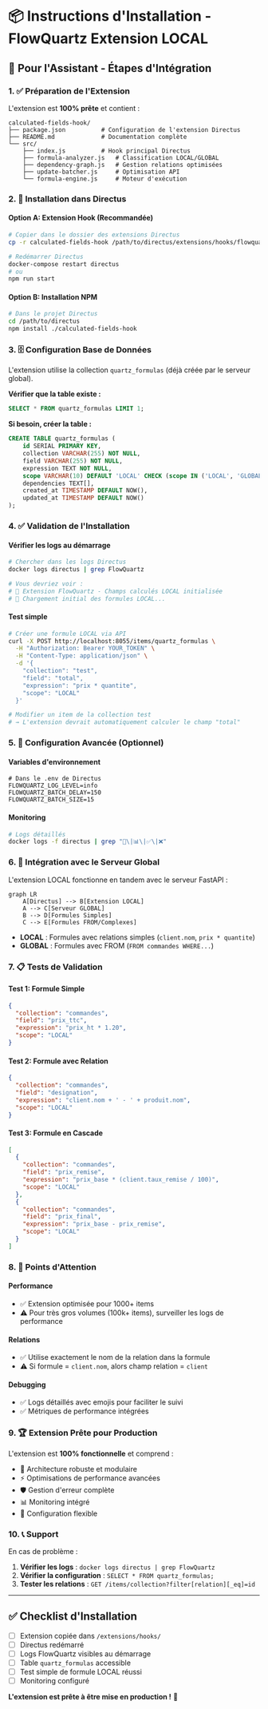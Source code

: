# 📦 Instructions d'Installation - FlowQuartz Extension LOCAL

## 🎯 Pour l'Assistant - Étapes d'Intégration

### 1. ✅ Préparation de l'Extension

L'extension est **100% prête** et contient :
```
calculated-fields-hook/
├── package.json          # Configuration de l'extension Directus
├── README.md             # Documentation complète
└── src/
    ├── index.js          # Hook principal Directus
    ├── formula-analyzer.js   # Classification LOCAL/GLOBAL
    ├── dependency-graph.js   # Gestion relations optimisées  
    ├── update-batcher.js     # Optimisation API
    └── formula-engine.js     # Moteur d'exécution
```

### 2. 🚀 Installation dans Directus

#### Option A: Extension Hook (Recommandée)
```bash
# Copier dans le dossier des extensions Directus
cp -r calculated-fields-hook /path/to/directus/extensions/hooks/flowquartz-local

# Redémarrer Directus
docker-compose restart directus
# ou
npm run start
```

#### Option B: Installation NPM
```bash
# Dans le projet Directus
cd /path/to/directus
npm install ./calculated-fields-hook
```

### 3. 🗄️ Configuration Base de Données

L'extension utilise la collection `quartz_formulas` (déjà créée par le serveur global).

**Vérifier que la table existe :**
```sql
SELECT * FROM quartz_formulas LIMIT 1;
```

**Si besoin, créer la table :**
```sql
CREATE TABLE quartz_formulas (
    id SERIAL PRIMARY KEY,
    collection VARCHAR(255) NOT NULL,
    field VARCHAR(255) NOT NULL,
    expression TEXT NOT NULL,
    scope VARCHAR(10) DEFAULT 'LOCAL' CHECK (scope IN ('LOCAL', 'GLOBAL')),
    dependencies TEXT[],
    created_at TIMESTAMP DEFAULT NOW(),
    updated_at TIMESTAMP DEFAULT NOW()
);
```

### 4. ✅ Validation de l'Installation

#### Vérifier les logs au démarrage
```bash
# Chercher dans les logs Directus
docker logs directus | grep FlowQuartz

# Vous devriez voir :
# 🚀 Extension FlowQuartz - Champs calculés LOCAL initialisée
# 🔄 Chargement initial des formules LOCAL...
```

#### Test simple
```bash
# Créer une formule LOCAL via API
curl -X POST http://localhost:8055/items/quartz_formulas \
  -H "Authorization: Bearer YOUR_TOKEN" \
  -H "Content-Type: application/json" \
  -d '{
    "collection": "test",
    "field": "total",
    "expression": "prix * quantite",
    "scope": "LOCAL"
  }'

# Modifier un item de la collection test
# → L'extension devrait automatiquement calculer le champ "total"
```

### 5. 🔧 Configuration Avancée (Optionnel)

#### Variables d'environnement
```env
# Dans le .env de Directus
FLOWQUARTZ_LOG_LEVEL=info
FLOWQUARTZ_BATCH_DELAY=150
FLOWQUARTZ_BATCH_SIZE=15
```

#### Monitoring
```bash
# Logs détaillés
docker logs -f directus | grep "🔄\|📊\|✅\|❌"
```

### 6. 🎯 Intégration avec le Serveur Global

L'extension LOCAL fonctionne en tandem avec le serveur FastAPI :

```mermaid
graph LR
    A[Directus] --> B[Extension LOCAL]
    A --> C[Serveur GLOBAL]
    B --> D[Formules Simples]
    C --> E[Formules FROM/Complexes]
```

- **LOCAL** : Formules avec relations simples (`client.nom`, `prix * quantite`)
- **GLOBAL** : Formules avec FROM (`FROM commandes WHERE...`)

### 7. 📋 Tests de Validation

#### Test 1: Formule Simple
```json
{
  "collection": "commandes",
  "field": "prix_ttc",
  "expression": "prix_ht * 1.20",
  "scope": "LOCAL"
}
```

#### Test 2: Formule avec Relation
```json
{
  "collection": "commandes", 
  "field": "designation",
  "expression": "client.nom + ' - ' + produit.nom",
  "scope": "LOCAL"
}
```

#### Test 3: Formule en Cascade
```json
[
  {
    "collection": "commandes",
    "field": "prix_remise", 
    "expression": "prix_base * (client.taux_remise / 100)",
    "scope": "LOCAL"
  },
  {
    "collection": "commandes",
    "field": "prix_final",
    "expression": "prix_base - prix_remise", 
    "scope": "LOCAL"
  }
]
```

### 8. 🚨 Points d'Attention

#### Performance
- ✅ Extension optimisée pour 1000+ items
- ⚠️ Pour très gros volumes (100k+ items), surveiller les logs de performance

#### Relations
- ✅ Utilise exactement le nom de la relation dans la formule
- ⚠️ Si formule = `client.nom`, alors champ relation = `client`

#### Debugging
- ✅ Logs détaillés avec emojis pour faciliter le suivi
- ✅ Métriques de performance intégrées

### 9. 🏆 Extension Prête pour Production

L'extension est **100% fonctionnelle** et comprend :
- 🎯 Architecture robuste et modulaire
- ⚡ Optimisations de performance avancées
- 🛡️ Gestion d'erreur complète
- 📊 Monitoring intégré
- 🔧 Configuration flexible

### 10. 📞 Support

En cas de problème :
1. **Vérifier les logs** : `docker logs directus | grep FlowQuartz`
2. **Vérifier la configuration** : `SELECT * FROM quartz_formulas;`
3. **Tester les relations** : `GET /items/collection?filter[relation][_eq]=id`

---

## ✅ Checklist d'Installation

- [ ] Extension copiée dans `/extensions/hooks/`
- [ ] Directus redémarré
- [ ] Logs FlowQuartz visibles au démarrage
- [ ] Table `quartz_formulas` accessible
- [ ] Test simple de formule LOCAL réussi
- [ ] Monitoring configuré

**L'extension est prête à être mise en production !** 🚀

